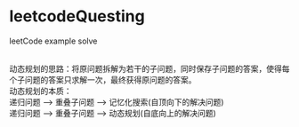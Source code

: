 # leetcodeQuesting
leetCode example solve<br><br>

动态规划的思路：将原问题拆解为若干的子问题，同时保存子问题的答案，使得每个子问题的答案只求解一次，最终获得原问题的答案。<br>
动态规划的本质：<br>
	递归问题 --> 重叠子问题 --> 记忆化搜索(自顶向下的解决问题)<br>
	递归问题 --> 重叠子问题 --> 动态规划(自底向上的解决问题)<br>
